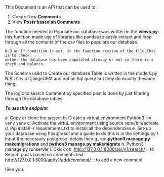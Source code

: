 This Document is an API that can be used to:
1. Create New **Comments**
2. View **Posts based on Comments**

The function needed to Populate our database was written in the **views.py**: 
    this function made use of libraries like pandas to easily extract and loop through 
    all the contents of the csv files to populate our database. 

    N.B an If condition is set. in the function session of the file.This is to check
    wether the database has been populated already or not so there is a check and balance.

The Schema used to Create our database Table is written in the models.py N.B : It is a DjangoORM and
not an Sql query but they do exactly thesame thing.

The logic to search Comment by specified post is done by just filtering through the database tables

***To use this endpoint***

a. Copy or clone the project
b. Create a virtual environment Python3 -m venv venv
c. Activate the virtuL environment using source venv/bin/actvate
d. Pip install -r requirements.txt to install all the dependencies 
e. Set-up your database using Postgresql and a guide to do this is in the settings.py
f. Input the necessary postgresql details then
g. run **python3 manage.py makemigrations** and **python3 manage.py makemigrate**
h. Python3 manage.py runserver
i. Ckick on:
    http://127.0.0.1:8000/api/v1/search/  :: to Search posts based on comments text
    http://127.0.0.1:8000/api/v1/add/comment/ :: to add a new comment


!See you.









